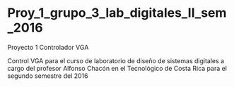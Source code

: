 # Proy_1_grupo_3_lab_digitales_II_sem_2016
Proyecto 1 Controlador VGA

Control VGA para el curso de laboratorio de diseño de sistemas digitales a cargo del profesor Alfonso Chacón 
en el Tecnológico de Costa Rica para el segundo semestre del 2016
